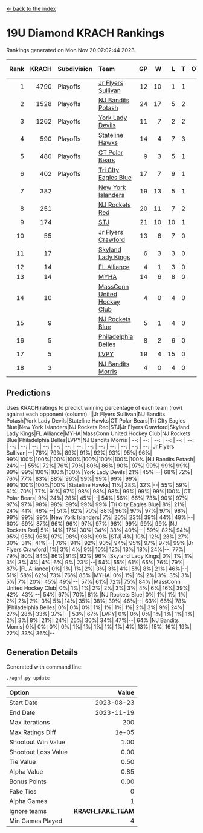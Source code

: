 [<- back to the index](readme.md)
# 19U Diamond KRACH Rankings
Rankings generated on Mon Nov 20 07:02:44 2023.

Rank|KRACH|Subdivision|Team|GP|W|L|T|OTW|OTL|SoS|Exp Wins|Win Diff
---:|---:|:---|:---|---:|---:|---:|---:|---:|---:|---:|---:|---:
1|4790|Playoffs|[Jr Flyers Sullivan](https://gamesheetstats.com/seasons/3663/teams/140859/schedule)|12|10|1|1|1|0|741|11.3|-0.0
2|1528|Playoffs|[NJ Bandits Potash](https://gamesheetstats.com/seasons/3663/teams/140857/schedule)|24|17|5|2|0|0|893|18.8|-0.0
3|1262|Playoffs|[York Lady Devils](https://gamesheetstats.com/seasons/3663/teams/140856/schedule)|11|7|2|2|0|0|786|8.8|-0.0
4|590|Playoffs|[Stateline Hawks](https://gamesheetstats.com/seasons/3663/teams/141851/schedule)|14|4|7|3|0|1|1652|6.3|-0.0
5|480|Playoffs|[CT Polar Bears](https://gamesheetstats.com/seasons/3663/teams/140853/schedule)|9|3|5|1|0|0|1549|4.3|-0.0
6|402|Playoffs|[Tri CIty Eagles Blue](https://gamesheetstats.com/seasons/3663/teams/140852/schedule)|17|7|9|1|1|0|1107|8.3|-0.0
7|382||[New York Islanders](https://gamesheetstats.com/seasons/3663/teams/140861/schedule)|19|13|5|1|0|0|325|14.3|-0.0
8|251||[NJ Rockets Red](https://gamesheetstats.com/seasons/3663/teams/140855/schedule)|20|11|7|2|1|1|542|12.9|0.0
9|174||[STJ](https://gamesheetstats.com/seasons/3663/teams/140858/schedule)|21|10|10|1|0|0|469|11.4|0.0
10|55||[Jr Flyers Crawford](https://gamesheetstats.com/seasons/3663/teams/140862/schedule)|13|6|7|0|0|1|135|6.9|0.0
11|17||[Skyland Lady Kings](https://gamesheetstats.com/seasons/3663/teams/140865/schedule)|6|3|3|0|0|0|95|3.9|0.0
12|14||[FL Alliance](https://gamesheetstats.com/seasons/3663/teams/156907/schedule)|4|1|3|0|0|0|315|1.9|0.0
13|14||[MYHA](https://gamesheetstats.com/seasons/3663/teams/140863/schedule)|14|6|8|0|0|0|91|6.9|0.0
14|10||[MassConn United Hockey Club](https://gamesheetstats.com/seasons/3663/teams/140854/schedule)|4|0|4|0|0|0|570|0.9|0.0
15|9||[NJ Rockets Blue](https://gamesheetstats.com/seasons/3663/teams/140867/schedule)|5|1|4|0|0|0|195|1.9|0.0
16|5||[Philadelphia Belles](https://gamesheetstats.com/seasons/3663/teams/140864/schedule)|8|2|6|0|0|0|46|2.9|0.0
17|5||[LVPY](https://gamesheetstats.com/seasons/3663/teams/140860/schedule)|19|4|15|0|0|0|210|4.9|0.0
18|3||[NJ Bandits Morris](https://gamesheetstats.com/seasons/3663/teams/140866/schedule)|4|0|4|0|0|0|165|0.9|0.0

## Predictions
Uses KRACH ratings to predict winning percentage of each team (row) against each opponent (column).
||Jr Flyers Sullivan|NJ Bandits Potash|York Lady Devils|Stateline Hawks|CT Polar Bears|Tri CIty Eagles Blue|New York Islanders|NJ Rockets Red|STJ|Jr Flyers Crawford|Skyland Lady Kings|FL Alliance|MYHA|MassConn United Hockey Club|NJ Rockets Blue|Philadelphia Belles|LVPY|NJ Bandits Morris
| --: | --: | --: | --: | --: | --: | --: | --: | --: | --: | --: | --: | --: | --: | --: | --: | --: | --: | --: 
|Jr Flyers Sullivan|--| 76%| 79%| 89%| 91%| 92%| 93%| 95%| 96%| 99%|100%|100%|100%|100%|100%|100%|100%|100%
|NJ Bandits Potash| 24%|--| 55%| 72%| 76%| 79%| 80%| 86%| 90%| 97%| 99%| 99%| 99%| 99%| 99%|100%|100%|100%
|York Lady Devils| 21%| 45%|--| 68%| 72%| 76%| 77%| 83%| 88%| 96%| 99%| 99%| 99%| 99%| 99%|100%|100%|100%
|Stateline Hawks| 11%| 28%| 32%|--| 55%| 59%| 61%| 70%| 77%| 91%| 97%| 98%| 98%| 98%| 99%| 99%| 99%|100%
|CT Polar Bears|  9%| 24%| 28%| 45%|--| 54%| 56%| 66%| 73%| 90%| 97%| 97%| 97%| 98%| 98%| 99%| 99%| 99%
|Tri CIty Eagles Blue|  8%| 21%| 24%| 41%| 46%|--| 51%| 62%| 70%| 88%| 96%| 97%| 97%| 97%| 98%| 99%| 99%| 99%
|New York Islanders|  7%| 20%| 23%| 39%| 44%| 49%|--| 60%| 69%| 87%| 96%| 96%| 97%| 97%| 98%| 99%| 99%| 99%
|NJ Rockets Red|  5%| 14%| 17%| 30%| 34%| 38%| 40%|--| 59%| 82%| 94%| 95%| 95%| 96%| 97%| 98%| 98%| 99%
|STJ|  4%| 10%| 12%| 23%| 27%| 30%| 31%| 41%|--| 76%| 91%| 92%| 93%| 94%| 95%| 97%| 97%| 99%
|Jr Flyers Crawford|  1%|  3%|  4%|  9%| 10%| 12%| 13%| 18%| 24%|--| 77%| 79%| 80%| 84%| 86%| 91%| 92%| 96%
|Skyland Lady Kings|  0%|  1%|  1%|  3%|  3%|  4%|  4%|  6%|  9%| 23%|--| 54%| 55%| 61%| 65%| 76%| 79%| 87%
|FL Alliance|  0%|  1%|  1%|  2%|  3%|  3%|  4%|  5%|  8%| 21%| 46%|--| 51%| 58%| 62%| 73%| 76%| 85%
|MYHA|  0%|  1%|  1%|  2%|  3%|  3%|  3%|  5%|  7%| 20%| 45%| 49%|--| 57%| 61%| 72%| 75%| 84%
|MassConn United Hockey Club|  0%|  1%|  1%|  2%|  2%|  3%|  3%|  4%|  6%| 16%| 39%| 42%| 43%|--| 54%| 67%| 70%| 81%
|NJ Rockets Blue|  0%|  1%|  1%|  1%|  2%|  2%|  2%|  3%|  5%| 14%| 35%| 38%| 39%| 46%|--| 63%| 66%| 78%
|Philadelphia Belles|  0%|  0%|  0%|  1%|  1%|  1%|  1%|  2%|  3%|  9%| 24%| 27%| 28%| 33%| 37%|--| 53%| 67%
|LVPY|  0%|  0%|  0%|  1%|  1%|  1%|  1%|  2%|  3%|  8%| 21%| 24%| 25%| 30%| 34%| 47%|--| 64%
|NJ Bandits Morris|  0%|  0%|  0%|  0%|  1%|  1%|  1%|  1%|  1%|  4%| 13%| 15%| 16%| 19%| 22%| 33%| 36%|--

## Generation Details

Generated with command line:
```
./aghf.py update
```

| Option | Value |
| :----- | ----: |
| Start Date | 2023-08-23 |
| End Date | 2023-11-19 |
| Max Iterations | 200 |
| Max Ratings Diff | 1e-05 |
| Shootout Win Value | 1.00 |
| Shootout Loss Value | 0.00 |
| Tie Value | 0.50 |
| Alpha Value | 0.85 |
| Bonus Points | 0.00 |
| Fake Ties | 0 |
| Alpha Games | 1 |
| Ignore teams | __KRACH_FAKE_TEAM__ |
| Min Games Played | 4 |


